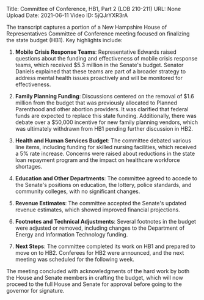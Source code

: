 Title: Committee of Conference, HB1, Part 2 (LOB 210-211)
URL: None
Upload Date: 2021-06-11
Video ID: 5jQJrYXR3rA

The transcript captures a portion of a New Hampshire House of Representatives Committee of Conference meeting focused on finalizing the state budget (HB1). Key highlights include:

1. **Mobile Crisis Response Teams**: Representative Edwards raised questions about the funding and effectiveness of mobile crisis response teams, which received $5.3 million in the Senate's budget. Senator Daniels explained that these teams are part of a broader strategy to address mental health issues proactively and will be monitored for effectiveness.

2. **Family Planning Funding**: Discussions centered on the removal of $1.6 million from the budget that was previously allocated to Planned Parenthood and other abortion providers. It was clarified that federal funds are expected to replace this state funding. Additionally, there was debate over a $50,000 incentive for new family planning vendors, which was ultimately withdrawn from HB1 pending further discussion in HB2.

3. **Health and Human Services Budget**: The committee debated various line items, including funding for skilled nursing facilities, which received a 5% rate increase. Concerns were raised about reductions in the state loan repayment program and the impact on healthcare workforce shortages.

4. **Education and Other Departments**: The committee agreed to accede to the Senate's positions on education, the lottery, police standards, and community colleges, with no significant changes.

5. **Revenue Estimates**: The committee accepted the Senate's updated revenue estimates, which showed improved financial projections.

6. **Footnotes and Technical Adjustments**: Several footnotes in the budget were adjusted or removed, including changes to the Department of Energy and Information Technology funding.

7. **Next Steps**: The committee completed its work on HB1 and prepared to move on to HB2. Conferees for HB2 were announced, and the next meeting was scheduled for the following week.

The meeting concluded with acknowledgments of the hard work by both the House and Senate members in crafting the budget, which will now proceed to the full House and Senate for approval before going to the governor for signature.